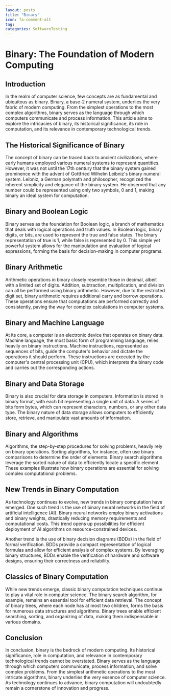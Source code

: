 ```yaml
---
layout: posts
title: "Binary"
icon: fa-comment-alt
tag:      
categories: SoftwareTesting
---
```



# Binary: The Foundation of Modern Computing

## Introduction

In the realm of computer science, few concepts are as fundamental and ubiquitous as binary. Binary, a base-2 numeral system, underlies the very fabric of modern computing. From the simplest operations to the most complex algorithms, binary serves as the language through which computers communicate and process information. This article aims to explore the intricacies of binary, its historical significance, its role in computation, and its relevance in contemporary technological trends.

## The Historical Significance of Binary

The concept of binary can be traced back to ancient civilizations, where early humans employed various numeral systems to represent quantities. However, it was not until the 17th century that the binary system gained prominence with the advent of Gottfried Wilhelm Leibniz's binary numeral system. Leibniz, a German polymath and philosopher, recognized the inherent simplicity and elegance of the binary system. He observed that any number could be represented using only two symbols, 0 and 1, making binary an ideal system for computation.

## Binary and Boolean Logic

Binary serves as the foundation for Boolean logic, a branch of mathematics that deals with logical operations and truth values. In Boolean logic, binary digits, or bits, are used to represent the true and false states. The binary representation of true is 1, while false is represented by 0. This simple yet powerful system allows for the manipulation and evaluation of logical expressions, forming the basis for decision-making in computer programs.

## Binary Arithmetic

Arithmetic operations in binary closely resemble those in decimal, albeit with a limited set of digits. Addition, subtraction, multiplication, and division can all be performed using binary arithmetic. However, due to the restricted digit set, binary arithmetic requires additional carry and borrow operations. These operations ensure that computations are performed correctly and consistently, paving the way for complex calculations in computer systems.

## Binary and Machine Language

At its core, a computer is an electronic device that operates on binary data. Machine language, the most basic form of programming language, relies heavily on binary instructions. Machine instructions, represented as sequences of bits, guide the computer's behavior and dictate the operations it should perform. These instructions are executed by the computer's central processing unit (CPU), which interprets the binary code and carries out the corresponding actions.

## Binary and Data Storage

Binary is also crucial for data storage in computers. Information is stored in binary format, with each bit representing a single unit of data. A series of bits form bytes, which can represent characters, numbers, or any other data type. The binary nature of data storage allows computers to efficiently store, retrieve, and manipulate vast amounts of information.

## Binary and Algorithms

Algorithms, the step-by-step procedures for solving problems, heavily rely on binary operations. Sorting algorithms, for instance, often use binary comparisons to determine the order of elements. Binary search algorithms leverage the sorted nature of data to efficiently locate a specific element. These examples illustrate how binary operations are essential for solving complex computational problems.

## New Trends in Binary Computation

As technology continues to evolve, new trends in binary computation have emerged. One such trend is the use of binary neural networks in the field of artificial intelligence (AI). Binary neural networks employ binary activations and binary weights, drastically reducing memory requirements and computational costs. This trend opens up possibilities for efficient deployment of AI algorithms on resource-constrained devices.

Another trend is the use of binary decision diagrams (BDDs) in the field of formal verification. BDDs provide a compact representation of logical formulas and allow for efficient analysis of complex systems. By leveraging binary structures, BDDs enable the verification of hardware and software designs, ensuring their correctness and reliability.

## Classics of Binary Computation

While new trends emerge, classic binary computation techniques continue to play a vital role in computer science. The binary search algorithm, for example, remains an essential tool for efficient data retrieval. The concept of binary trees, where each node has at most two children, forms the basis for numerous data structures and algorithms. Binary trees enable efficient searching, sorting, and organizing of data, making them indispensable in various domains.

## Conclusion

In conclusion, binary is the bedrock of modern computing. Its historical significance, role in computation, and relevance in contemporary technological trends cannot be overstated. Binary serves as the language through which computers communicate, process information, and solve complex problems. From the simplest arithmetic operations to the most intricate algorithms, binary underlies the very essence of computer science. As technology continues to advance, binary computation will undoubtedly remain a cornerstone of innovation and progress.